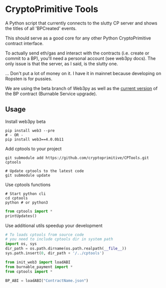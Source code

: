 # CryptoPrimitive Tools

A Python script that currently connects to the slutty CP server and shows the titles of all 'BPCreated' events.

This should serve as a good core for any other Python CryptoPrimitive contract interface.

To actually send eth/gas and interact with the contracts (i.e. create or commit to a BP), you'll need a personal account (see web3py docs). The only issue is that the server, as I said, is the slutty one.

... Don't put a lot of money on it. I have it in mainnet because developing on Ropsten is for pussies.

We are using the beta branch of Web3py as well as the [current version](https://github.com/cryptoprimitive/contracts/blob/master/BurnablePayment.sol) of the BP contract (Burnable Service upgrade).

## Usage

Install web3py beta
```
pip install web3 --pre
# - OR -
pip install web3==4.0.0b11
```

Add cptools to your project
```
git submodule add https://github.com/cryptoprimitive/CPTools.git cptools

# Update cptools to the latest code
git submodule update
```

Use cptools functions
```
# Start python cli
cd cptools
python # or python3
```

```python
from cptools import *
printUpdates()
```

Use additional utils speedup your development
```python
# To loads cptools from source code
# you need to include cptools dir in system path
import os, sys
dir_path = os.path.dirname(os.path.realpath(__file__))
sys.path.insert(0, dir_path + '/../cptools')

from init_web3 import loadABI
from burnable_payment import *
from cptools import *

BP_ABI = loadABI("ContractName.json")
```
